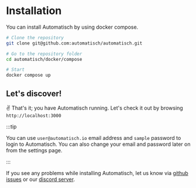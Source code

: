 # Installation

You can install Automatisch by using docker compose.

```bash
# Clone the repository
git clone git@github.com:automatisch/automatisch.git

# Go to the repository folder
cd automatisch/docker/compose

# Start
docker compose up
```

## Let's discover!

✌️ That's it; you have Automatisch running. Let's check it out by browsing `http://localhost:3000`

:::tip

You can use `user@automatisch.io` email address and `sample` password to login to Automatisch. You can also change your email and password later on from the settings page.

:::

If you see any problems while installing Automatisch, let us know via [github issues](https://github.com/automatisch/automatisch/issues) or our [discord server](https://discord.gg/dJSah9CVrC).
